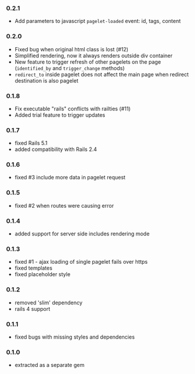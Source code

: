 ### 0.2.1

- Add parameters to javascript `pagelet-loaded` event: id, tags, content

### 0.2.0

- Fixed bug when original html class is lost (#12)
- Simplified rendering, now it always renders outside div container
- New feature to trigger refresh of other pagelets on the page (`identified_by` and `trigger_change` methods)
- `redirect_to` inside pagelet does not affect the main page when redirect destination is also pagelet

### 0.1.8

- Fix executable "rails" conflicts with railties (#11)
- Added trial feature to trigger updates

### 0.1.7

- fixed Rails 5.1
- added compatibility with Rails 2.4

### 0.1.6

- fixed #3 include more data in pagelet request

### 0.1.5

- fixed #2 when routes were causing error 

### 0.1.4

- added support for server side includes rendering mode

### 0.1.3

- fixed #1 - ajax loading of single pagelet fails over https
- fixed templates
- fixed placeholder style

### 0.1.2

- removed 'slim' dependency
- rails 4 support

### 0.1.1

- fixed bugs with missing styles and dependencies
 
### 0.1.0

- extracted as a separate gem
